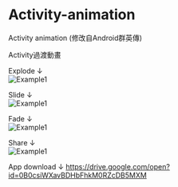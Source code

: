 # Activity-animation
Activity animation
(修改自Android群英傳)

Activity過渡動畫

Explode ↓ <br>
![Example1](gif1.gif)
<br>

Slide ↓ <br>
![Example1](gif2.gif)
<br>

Fade ↓ <br>
![Example1](gif3.gif)
<br>

Share ↓ <br>
![Example1](gif4.gif)
<br>

App download ↓
https://drive.google.com/open?id=0B0csiWXavBDHbFhkM0RZcDB5MXM
